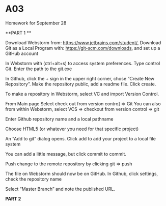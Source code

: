 # A03
Homework for September 28


**PART 1
**

Download Webstorm from: https://www.jetbrains.com/student/, Download Git as a Local Program with:  https://git-scm.com/downloads, and set up a GitHub account

In Webstorm with (ctrl+alt+s) to access system preferences. Type control Git. Enter the path to the git.exe

In Github, click the + sign in the upper right corner, chose “Create New Repository”. Make the repository public, add a readme file. Click create.

To make a repository in Webstorm, select VC and import Version Control.

From Main page Select check out from version contro] => Git
You can also from within Webstorm, select VCS => checkout from version control => git

Enter Github repository name and a local pathname

Choose HTML5 (or whatever you need for that specific project)

An “Add to git” dialog opens. Click add to add your project to a local file system

You can add a little message, but click commit to commit.

Push change to the remote repository by clicking git => push

The file on Webstorm should now be on GitHub. In Github, click settings, check the repository name

Select “Master Branch” and note the published URL. 

**PART 2**
